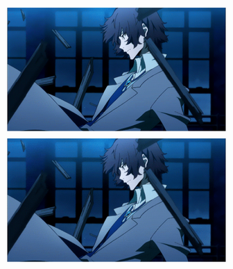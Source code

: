 
<p align="center">
  <img src="https://github.com/nero-5-5/nero-5-5/blob/main/dazai-fl.gif" alt="animated" />
</p>

<p align="center">
  <img src="https://github.com/nero-5-5/nero-5-5/blob/main/dazai-fl-640.gif" alt="animated" />
</p>



